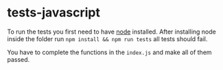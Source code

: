 # tests-javascript

To run the tests you first need to have [node](https://nodejs.org/en/) installed.
After installing node inside the folder run ```npm install && npm run tests``` all tests should fail.

You have to complete the functions in the ```index.js``` and make all of them passed.
